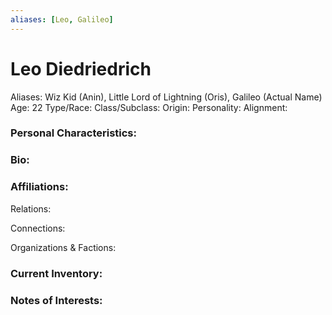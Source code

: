```yaml
---
aliases: [Leo, Galileo]
---
```


# Leo Diedriedrich
 
Aliases: Wiz Kid (Anin), Little Lord of Lightning (Oris),
Galileo (Actual Name)
Age: 22
Type/Race: 
Class/Subclass: 
Origin: 
Personality: 
Alignment: 

### Personal Characteristics:


### Bio:


### Affiliations:
Relations: 

Connections:

Organizations & Factions:


### Current Inventory: 


### Notes of Interests:

